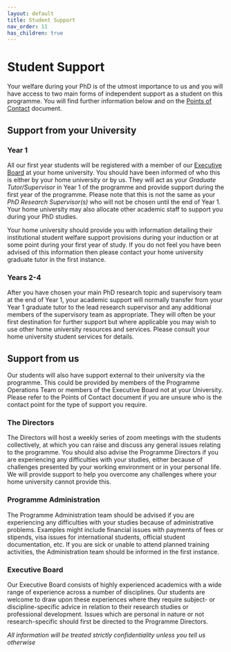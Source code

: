 ```yaml
---
layout: default
title: Student Support
nav_order: 11
has_children: true
---
```


# Student Support

Your welfare during your PhD is of the utmost importance to us and you will have access to two main forms of independent support as a student on this programme. You will find further information below and on the [Points of Contact](../files/pointsofcontact.pdf) document. 

## Support from your University

### Year 1

All our first year students will be registered with a member of our [Executive Board](course_docs/staff.md) at your home university. You should have been informed of who this is either by your home university or by us. They will act as your *Graduate Tutor/Supervisor* in Year 1 of the programme and provide support during the first year of the programme. Please note that this is not the same as your *PhD Research Supervisor(s)* who will not be chosen until the end of Year 1. Your home university may also allocate other academic staff to support you during your PhD studies.

Your home university should provide you with information detailing their institutional student welfare support provisions during your induction or at some point during your first year of study. If you do not feel you have been advised of this information then please contact your home university graduate tutor in the first instance. 

### Years 2-4

After you have chosen your main PhD research topic and supervisory team at the end of Year 1, your academic support will normally transfer from your Year 1 graduate tutor to the lead research supervisor and any additional members of the supervisory team as appropriate. They will often be your first destination for further support but where applicable you may wish to use other home university resources and services. Please consult your home university student services for details.

## Support from us

Our students will also have support external to their university via the programme. This could be provided by members of the Programme Operations Team or members of the Executive Board not at your University.  Please refer to the Points of Contact document if you are unsure who is the contact point for the type of support you require.

### The Directors

The Directors will host a weekly series of zoom meetings with the students collectively, at which you can raise and discuss any general issues relating to the programme. You should also advise the Programme Directors if you are experiencing any difficulties with your studies, either because of challenges presented by your working environment or in your personal life. We will provide support to help you overcome any challenges where your home university cannot provide this. 

### Programme Administration

The Programme Administration team should be advised if you are experiencing any difficulties with your studies because of administrative problems. Examples might include financial issues with payments of fees or stipends, visa issues for international students, official student documentation, etc. If you are sick or unable to attend planned training activities, the Administration team should be informed in the first instance.

### Executive Board

Our Executive Board consists of highly experienced academics with a wide range of experience across a number of disciplines. Our students are welcome to draw upon these experiences where they require subject- or discipline-specific advice in relation to their research studies or professional development. Issues which are personal in nature or not research-specific should first be directed to the Programme Directors.

*All information will be treated strictly confidentiality unless you tell us otherwise*



